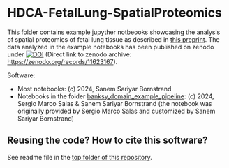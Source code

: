 # HDCA-FetalLung-SpatialProteomics
This folder contains example jupyther notbeooks showcasing the analysis of spatial proteomics of fetal lung tissue as described in [this preprint](https://doi.org/10.1101/2024.01.25.577163). The data analyzed in the example notebooks has been published on zenodo under [![DOI](https://zenodo.org/badge/DOI/10.5281/zenodo.11623167.svg)](https://doi.org/10.5281/zenodo.11623167) (Direct link to zenodo archive: https://zenodo.org/records/11623167).

Software:
- Most notebooks: (c) 2024, Sanem Sariyar Bornstrand
- Notebooks in the folder [banksy_domain_example_pipeline](https://github.com/CellProfiling/HDCA-FetalLung-SpatialProteomics/tree/main/example_pipelines/banksy_domain_example_pipeline): (c) 2024, Sergio Marco Salas & Sanem Sariyar Bornstrand (the notebook was originally provided by Sergio Marco Salas and customized by Sanem Sariyar Bornstrand)

## Reusing the code? How to cite this software?
See readme file in the [top folder of this repository](https://github.com/CellProfiling/HDCA-FetalLung-SpatialProteomics/tree/main).
